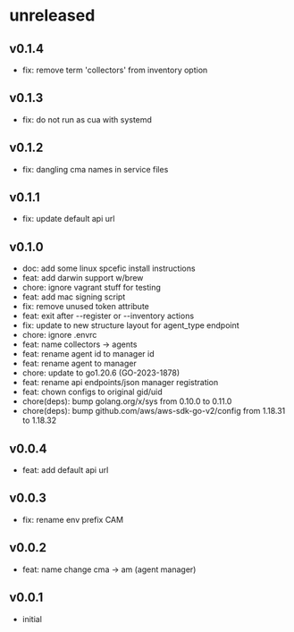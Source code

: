 # unreleased

## v0.1.4

* fix: remove term 'collectors' from inventory option

## v0.1.3

* fix: do not run as cua with systemd

## v0.1.2

* fix: dangling cma names in service files

## v0.1.1

* fix: update default api url

## v0.1.0

* doc: add some linux spcefic install instructions
* feat: add darwin support w/brew
* chore: ignore vagrant stuff for testing
* feat: add mac signing script
* fix: remove unused token attribute
* feat: exit after --register or --inventory actions
* fix: update to new structure layout for agent_type endpoint
* chore: ignore .envrc
* feat: name collectors -> agents
* feat: rename agent id to manager id
* feat: rename agent to manager
* chore: update to go1.20.6 (GO-2023-1878)
* feat: rename api endpoints/json manager registration
* feat: chown configs to original gid/uid
* chore(deps): bump golang.org/x/sys from 0.10.0 to 0.11.0
* chore(deps): bump github.com/aws/aws-sdk-go-v2/config from 1.18.31 to 1.18.32

## v0.0.4

* feat: add default api url

## v0.0.3

* fix: rename env prefix CAM

## v0.0.2

* feat: name change cma -> am (agent manager)

## v0.0.1

* initial
